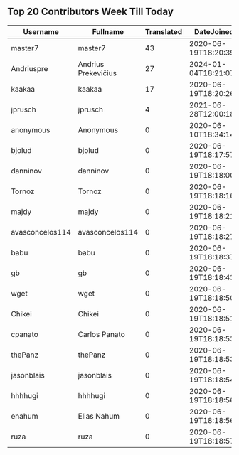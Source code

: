## Top 20 Contributors Week Till Today ##
|Username|Fullname|Translated|DateJoined|Language|
|--------|--------|----------|----------|-------|
|master7|master7|43|2020-06-19T18:20:39.|pl|
|Andriuspre|Andrius Prekevičius|27|2024-01-04T18:21:07.|lt|
|kaakaa|kaakaa|17|2020-06-19T18:20:26Z|ja|
|jprusch|jprusch|4|2021-06-28T12:00:18.|de|
|anonymous|Anonymous|0|2020-06-10T18:34:14.||
|bjolud|bjolud|0|2020-06-19T18:17:57.||
|danninov|danninov|0|2020-06-19T18:18:00.||
|Tornoz|Tornoz|0|2020-06-19T18:18:16.||
|majdy|majdy|0|2020-06-19T18:18:21.||
|avasconcelos114|avasconcelos114|0|2020-06-19T18:18:27Z||
|babu|babu|0|2020-06-19T18:18:37.||
|gb|gb|0|2020-06-19T18:18:43.||
|wget|wget|0|2020-06-19T18:18:50Z||
|Chikei|Chikei|0|2020-06-19T18:18:51Z||
|cpanato|Carlos Panato|0|2020-06-19T18:18:53Z||
|thePanz|thePanz|0|2020-06-19T18:18:53Z||
|jasonblais|jasonblais|0|2020-06-19T18:18:54Z||
|hhhhugi|hhhhugi|0|2020-06-19T18:18:56.||
|enahum|Elias  Nahum|0|2020-06-19T18:18:56Z|es|
|ruza|ruza|0|2020-06-19T18:18:57.||
